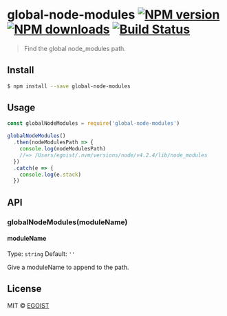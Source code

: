 # global-node-modules [![NPM version](https://img.shields.io/npm/v/global-node-modules.svg)](https://npmjs.com/package/global-node-modules) [![NPM downloads](https://img.shields.io/npm/dm/global-node-modules.svg)](https://npmjs.com/package/global-node-modules) [![Build Status](https://img.shields.io/circleci/project/egoist/global-node-modules/master.svg)](https://circleci.com/gh/egoist/global-node-modules)

> Find the global node_modules path.

## Install

```bash
$ npm install --save global-node-modules
```

## Usage

```js
const globalNodeModules = require('global-node-modules')

globalNodeModules()
  .then(nodeModulesPath => {
    console.log(nodeModulesPath)
    //=> /Users/egoist/.nvm/versions/node/v4.2.4/lib/node_modules
  })
  .catch(e => {
    console.log(e.stack)
  })
```

## API

### globalNodeModules(moduleName)

#### moduleName

Type: `string`
Default: `''`

Give a moduleName to append to the path.

## License

MIT © [EGOIST](https://github.com/egoist)
